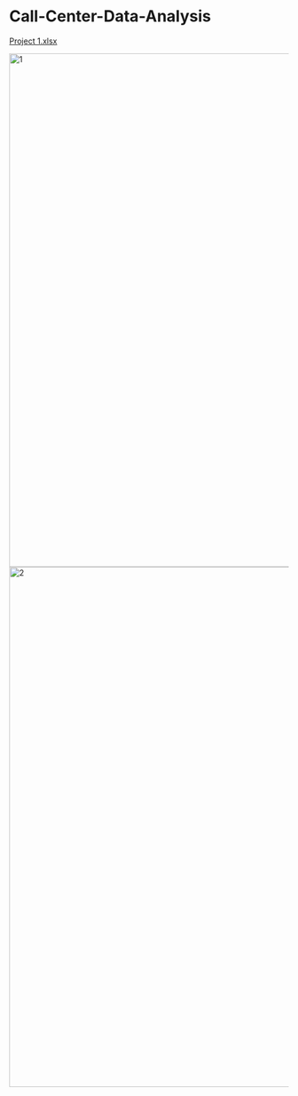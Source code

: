 # Call-Center-Data-Analysis

[Project 1.xlsx](https://github.com/user-attachments/files/22191115/Project.1.xlsx)


<img width="1532" height="925" alt="1" src="https://github.com/user-attachments/assets/2ac640a9-b915-42c6-8d76-94f5d6560477" />
<img width="1874" height="937" alt="2" src="https://github.com/user-attachments/assets/2137f30a-56cb-45b4-a2e3-3e208ca12f23" />
